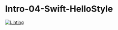 # Intro-04-Swift-HelloStyle

[![Linting](https://github.com/ICS4U-Programming-Keiden-B/Intro-04-Swift-HelloStyle/actions/workflows/main.yml/badge.svg)](https://github.com/ICS4U-Programming-Keiden-B/Intro-04-Swift-HelloStyle/actions/workflows/main.yml)
